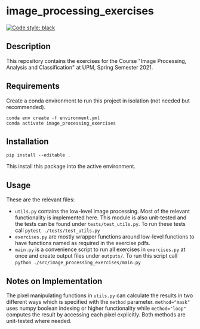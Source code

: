 # image_processing_exercises


[![Code style: black](https://img.shields.io/badge/code%20style-black-000000.svg)](https://github.com/psf/black)


## Description

This repository contains the exercises for the Course "Image Processing, Analysis and Classification" at UPM, Spring Semester 2021.

## Requirements
Create a conda environment to run this project in isolation (not needed but recommended).
```[bash]
conda env create -f environment.yml
conda activate image_processing_exercises 
```

## Installation
```[bash]
pip install --editable .
```
This install this package into the active environment.

## Usage
These are the relevant files:
* `utils.py` contains the low-level image processing. Most of the relevant functionality is implemented here. This module is also unit-tested and the tests can be found under `tests/test_utils.py`. To run these tests call `pytest ./tests/test_utils.py`
* `exercises.py` are mostly wrapper functions around low-level functions to have functions named as required in the exercise pdfs.
* `main.py` is a convenience script to run all exercises in `exercises.py` at once and create output files under `outputs/`. To run this script call `python ./src/image_processing_exercises/main.py`

## Notes on Implementation
The pixel manipulating functions in `utils.py` can calculate the results in two different ways which is specified with the `method` parameter. `method="mask"` uses numpy boolean indexing or higher functionality while `method="loop"` computes the result by accessing each pixel explicitly. Both methods are unit-tested where needed.